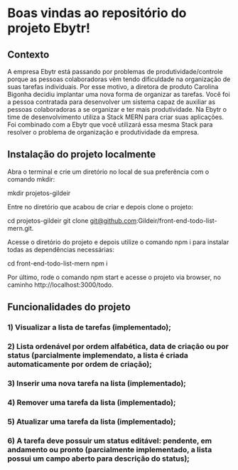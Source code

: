 # Boas vindas ao repositório do projeto Ebytr!
## Contexto
A empresa Ebytr está passando por problemas de produtividade/controle porque as pessoas colaboradoras vêm tendo dificuldade na organização de suas tarefas individuais. Por esse motivo, a diretora de produto Carolina Bigonha decidiu implantar uma nova forma de organizar as tarefas. Você foi a pessoa contratada para desenvolver um sistema capaz de auxiliar as pessoas colaboradoras a se organizar e ter mais produtividade. Na Ebytr o time de desenvolvimento utiliza a Stack MERN para criar suas aplicações. Foi combinado com a Ebytr que você utilizará essa mesma Stack para resolver o problema de organização e produtividade da empresa.

## Instalação do projeto localmente
Abra o terminal e crie um diretório no local de sua preferência com o comando mkdir:

mkdir projetos-gildeir

Entre no diretório que acabou de criar e depois clone o projeto:

cd projetos-gildeir git clone git@github.com:Gildeir/front-end-todo-list-mern.git.

Acesse o diretório do projeto e depois utilize o comando npm i para instalar todas as dependências necessárias:

cd front-end-todo-list-mern npm i

Por último, rode o comando npm start e acesse o projeto via browser, no caminho http://localhost:3000/todo.

## Funcionalidades do projeto

### 1) Visualizar a lista de tarefas (implementado);
### 2) Lista ordenável por ordem alfabética, data de criação ou por status (parcialmente implemendato, a lista é criada automaticamente por ordem de criação);
### 3) Inserir uma nova tarefa na lista (implementado);
### 4) Remover uma tarefa da lista (implementado);
### 5) Atualizar uma tarefa da lista (implementado);
### 6) A tarefa deve possuir um status editável: pendente, em andamento ou pronto (parcialmente implementado, a lista possui um campo aberto para descrição do status);
